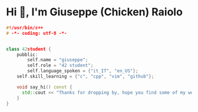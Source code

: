 <h1>Hi 👋, I'm Giuseppe (Chicken) Raiolo</h1>

```cpp
#!/usr/bin/c++
# -*- coding: utf-8 -*-


class 42student {
    pubblic:
        self.name = "giuseppe";
        self.role = "42 student";
        self.language_spoken = {"it_IT", "en_US"};
	self.skill_learning = {"c", "cpp", "vim", "github"};

    void say_hi() const {
      std::cout << "Thanks for dropping by, hope you find some of my work interesting." << std::endl;
    }
}

```
<!---
graiolo/graiolo is a ✨ special ✨ repository because its `README.md` (this file) appears on your GitHub profile.
You can click the Preview link to take a look at your changes.
--->
